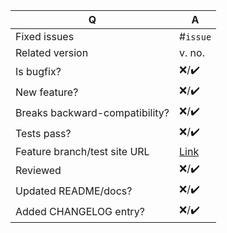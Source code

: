 |               Q              | 	 A    |
|----------------------------- |--------|
|Fixed issues                  |#`issue`|
|Related version               | v. no. |
|Is bugfix?	                   | ❌/✔️ |
|New feature?                  | ❌/✔️ |
|Breaks backward-compatibility?| ❌/✔️ |
|Tests pass?                   | ❌/✔️ |
|Feature branch/test site URL  |[Link]()|
|Reviewed                      | ❌/✔️ |
|Updated README/docs?          | ❌/✔️ |
|Added CHANGELOG entry?        | ❌/✔️ |
